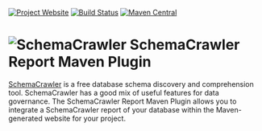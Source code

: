[![Project Website](https://img.shields.io/badge/project_website-SchemaCrawler_Report_Maven_Plugin-7B2A90.svg)](http://sualeh.github.io/SchemaCrawler-Report-Maven-Plugin/)
[![Build Status](https://travis-ci.org/schemacrawler/SchemaCrawler-Report-Maven-Plugin.svg?branch=master)](https://travis-ci.org/schemacrawler/SchemaCrawler-Report-Maven-Plugin)
[![Maven Central](https://img.shields.io/maven-central/v/us.fatehi/schemacrawler.svg)](http://search.maven.org/#search%7Cga%7C1%7Cg%3Aus.fatehi%20schemacrawler%20a%3Aschemacrawler-maven-plugin)

# ![SchemaCrawler](https://github.com/schemacrawler/SchemaCrawler/raw/master/schemacrawler-docs/logo/schemacrawler_logo.png?raw=true) SchemaCrawler Report Maven Plugin

[SchemaCrawler](http://www.SchemaCrawler.com/) is a free database schema discovery and comprehension tool. 
SchemaCrawler has a good mix of useful features for data governance. The SchemaCrawler Report Maven Plugin 
allows you to integrate a SchemaCrawler report of your database within the Maven-generated website for 
your project.

